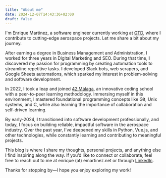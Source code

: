 ```yaml
---
title: "About me"
date: 2024-12-07T14:43:36+02:00
draft: false
---
```


I'm Enrique Martínez, a software engineer currently working at
[GTD](https://www.gtd.eu/en), where I contribute to cutting-edge aerospace
projects. Let me share a bit about my journey.

After earning a degree in Business Management and Administration, I worked for
three years in Digital Marketing and SEO. During that time, I discovered my
passion for programming by creating automation tools to streamline repetitive
tasks. I developed Slack bots, web scrapers, and Google Sheets automations,
which sparked my interest in problem-solving and software development.

In 2022, I took a leap and joined [42 Málaga](https://www.42malaga.com/), an
innovative coding school with a peer-to-peer learning methodology. Immersing
myself in this environment, I mastered foundational programming concepts like
Git, Unix systems, and C, while also learning the importance of collaboration
and self-driven learning.

By early-2024, I transitioned into software development professionally, and today,
I focus on building reliable, impactful software in the aerospace industry. Over
the past year, I've deepened my skills in Python, Vue.js, and other
technologies, while constantly learning and contributing to meaningful projects.

This blog is where I share my thoughts, personal projects, and anything else I
find inspiring along the way. If you’d like to connect or collaborate, feel free
to reach out to me at enrique (at) emartinez.net or through
[LinkedIn](https://www.linkedin.com/in/francisco-enrique-martinez/).

Thanks for stopping by—I hope you enjoy exploring my work!
